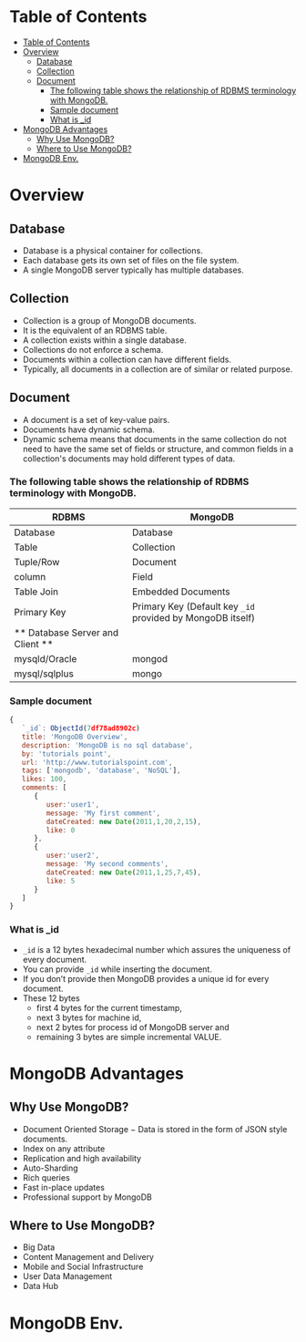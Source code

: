 
# Table of Contents
- [Table of Contents](#table-of-contents)
- [Overview](#overview)
  - [Database](#database)
  - [Collection](#collection)
  - [Document](#document)
    - [The following table shows the relationship of RDBMS terminology with MongoDB.](#the-following-table-shows-the-relationship-of-rdbms-terminology-with-mongodb)
    - [Sample document](#sample-document)
    - [What is \_id](#what-is-_id)
- [MongoDB Advantages](#mongodb-advantages)
  - [Why Use MongoDB?](#why-use-mongodb)
  - [Where to Use MongoDB?](#where-to-use-mongodb)
- [MongoDB Env.](#mongodb-env)

# Overview

## Database

- Database is a physical container for collections. 
- Each database gets its own set of files on the file system.
- A single MongoDB server typically has multiple databases.

## Collection

- Collection is a group of MongoDB documents.
- It is the equivalent of an RDBMS table.
- A collection exists within a single database.
- Collections do not enforce a schema.
- Documents within a collection can have different fields.
- Typically, all documents in a collection are of similar or related purpose.

## Document

- A document is a set of key-value pairs.
- Documents have dynamic schema.
- Dynamic schema means that documents in the same collection do not need to have the same set of fields or structure, and common fields in a collection's documents may hold different types of data.


### The following table shows the relationship of RDBMS terminology with MongoDB.

| RDBMS	| MongoDB |
|---|---|
| Database	| Database |
| Table	| Collection |
| Tuple/Row |	Document |
| column	| Field |
| Table Join	| Embedded Documents |
| Primary Key	| Primary Key (Default key `_id` provided by MongoDB itself) |
| ** Database Server and Client ** |
| mysqld/Oracle	| mongod |
| mysql/sqlplus	| mongo |


### Sample document

```js
{
   `_id`: ObjectId(7df78ad8902c)
   title: 'MongoDB Overview', 
   description: 'MongoDB is no sql database',
   by: 'tutorials point',
   url: 'http://www.tutorialspoint.com',
   tags: ['mongodb', 'database', 'NoSQL'],
   likes: 100, 
   comments: [	
      {
         user:'user1',
         message: 'My first comment',
         dateCreated: new Date(2011,1,20,2,15),
         like: 0 
      },
      {
         user:'user2',
         message: 'My second comments',
         dateCreated: new Date(2011,1,25,7,45),
         like: 5
      }
   ]
}
```

### What is _id

- `_id` is a 12 bytes hexadecimal number which assures the uniqueness of every document.
- You can provide `_id` while inserting the document.
- If you don’t provide then MongoDB provides a unique id for every document.
- These 12 bytes
  - first 4 bytes for the current timestamp,
  - next 3 bytes for machine id,
  - next 2 bytes for process id of MongoDB server and
  - remaining 3 bytes are simple incremental VALUE.
  
# MongoDB Advantages

## Why Use MongoDB?
- Document Oriented Storage − Data is stored in the form of JSON style documents.
- Index on any attribute
- Replication and high availability
- Auto-Sharding
- Rich queries
- Fast in-place updates
- Professional support by MongoDB

## Where to Use MongoDB?
- Big Data
- Content Management and Delivery
- Mobile and Social Infrastructure
- User Data Management
- Data Hub

# MongoDB Env.

